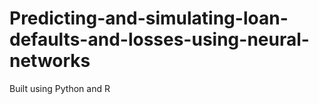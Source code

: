 # Predicting-and-simulating-loan-defaults-and-losses-using-neural-networks
Built using Python and R
